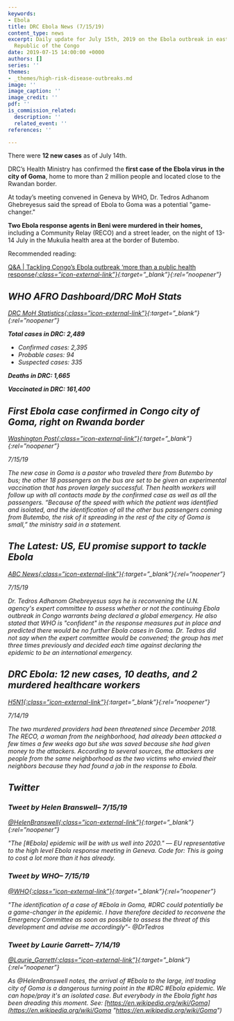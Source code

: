 ```yaml
---
keywords:
- Ebola
title: DRC Ebola News (7/15/19)
content_type: news
excerpt: Daily update for July 15th, 2019 on the Ebola outbreak in eastern Democratic
  Republic of the Congo
date: 2019-07-15 14:00:00 +0000
authors: []
series: ''
themes:
- _themes/high-risk-disease-outbreaks.md
image: ''
image_caption: ''
image_credit: ''
pdf: ''
is_commission_related:
  description: ''
  related_event: ''
references: ''

---
```

There were **12 new cases** as of July 14th.

DRC’s Health Ministry has confirmed the **first case of the Ebola virus in the city of Goma**, home to more than 2 million people and located close to the Rwandan border.

At today’s meeting convened in Geneva by WHO, Dr. Tedros Adhanom Ghebreyesus said the spread of Ebola to Goma was a potential "game-changer."

**Two Ebola response agents in Beni were murdered in their homes,** including a Community Relay (RECO) and a street leader, on the night of 13-14 July in the Mukulia health area at the border of Butembo.

Recommended reading:

[Q&A | Tackling Congo’s Ebola outbreak ‘more than a public health response<i/>{:class=”icon-external-link”}](https://www.thenewhumanitarian.org/interview/2019/07/11/congo-ebola-outbreak-public-health-response?utm_source=twitter&utm_medium=social&utm_campaign=social){:target=”_blank”}{:rel=”noopener”}

## WHO AFRO Dashboard/DRC MoH Stats

[DRC MoH Statistics<i/>{:class=”icon-external-link”}](https://mailchi.mp/sante.gouv.cd/ebola_kivu_14juil19?e=34c0620338){:target=”_blank”}{:rel=”noopener”}

**Total cases in DRC: 2,489**

* Confirmed cases: 2,395
* Probable cases: 94
* Suspected cases: 335

**Deaths in DRC: 1,665**

**Vaccinated in DRC: 161,400**

## First Ebola case confirmed in Congo city of Goma, right on Rwanda border

[_Washington Post_<i/>{:class=”icon-external-link”}](https://www.washingtonpost.com/world/africa/first-ebola-case-confirmed-in-congo-city-of-goma-right-on-rwanda-border/2019/07/15/6f5c5c6e-a6c3-11e9-8733-48c87235f396_story.html?utm_term=.e9ae5d8c444b){:target=”_blank”}{:rel=”noopener”}

_7/15/19_

The new case in Goma is a pastor who traveled there from Butembo by bus; the other 18 passengers on the bus are set to be given an experimental vaccination that has proven largely successful. Then health workers will follow up with all contacts made by the confirmed case as well as all the passengers. “Because of the speed with which the patient was identified and isolated, and the identification of all the other bus passengers coming from Butembo, the risk of it spreading in the rest of the city of Goma is small,” the ministry said in a statement.

## The Latest: US, EU promise support to tackle Ebola

[_ABC News_<i/>{:class=”icon-external-link”}](https://abcnews.go.com/Health/wireStory/latest-assessing-ebola-outbreak-global-emergency-64337715){:target=”_blank”}{:rel=”noopener”}

_7/15/19_

Dr. Tedros Adhanom Ghebreyesus says he is reconvening the U.N. agency's expert committee to assess whether or not the continuing Ebola outbreak in Congo warrants being declared a global emergency. He also stated that WHO is "confident" in the response measures put in place and predicted there would be no further Ebola cases in Goma. Dr. Tedros did not say when the expert committee would be convened; the group has met three times previously and decided each time against declaring the epidemic to be an international emergency.

## DRC Ebola: 12 new cases, 10 deaths, and 2 murdered healthcare workers

[_H5N1_<i/>{:class=”icon-external-link”}](https://crofsblogs.typepad.com/h5n1/2019/07/drc-ebola-12-new-cases-10-deaths-and-2-murdered-healthcare-workers.html?utm_source=Global+Health+NOW+Main+List&utm_campaign=60904982a0-EMAIL_CAMPAIGN_2019_07_12_12_25&utm_medium=email&utm_term=0_8d0d062dbd-60904982a0-2888645){:target=”_blank”}{:rel=”noopener”}

_7/14/19_

The two murdered providers had been threatened since December 2018. The RECO, a woman from the neighborhood, had already been attacked a few times a few weeks ago but she was saved because she had given money to the attackers. According to several sources, the attackers are people from the same neighborhood as the two victims who envied their neighbors because they had found a job in the response to Ebola.

## Twitter

### Tweet by Helen Branswell– 7/15/19

[@HelenBranswell<i/>{:class=”icon-external-link”}](https://twitter.com/HelenBranswell/status/1150740346680283136){:target=”_blank”}{:rel=”noopener”}

"The \[#Ebola\] epidemic will be with us well into 2020." — EU representative to the high level Ebola response meeting in Geneva. Code for: This is going to cost a lot more than it has already.

### Tweet by WHO– 7/15/19

[@WHO<i/>{:class=”icon-external-link”}](https://twitter.com/WHO/status/1150733098046382081){:target=”_blank”}{:rel=”noopener”}

"The identification of a case of #Ebola in Goma, #DRC could potentially be a game-changer in the epidemic. I have therefore decided to reconvene the Emergency Committee as soon as possible to assess the threat of this development and advise me accordingly"- @DrTedros

### Tweet by Laurie Garrett– 7/14/19

[@Laurie_Garrett<i/>{:class=”icon-external-link”}](https://twitter.com/Laurie_Garrett/status/1150529771379527680){:target=”_blank”}{:rel=”noopener”}

As @HelenBranswell notes, the arrival of #Ebola to the large, intl trading city of Goma is a dangerous turning point in the #DRC #Ebola epidemic. We can hope/pray it's an isolated case. But everybody in the Ebola fight has been dreading this moment. See: [https://en.wikipedia.org/wiki/Goma](https://en.wikipedia.org/wiki/Goma "https://en.wikipedia.org/wiki/Goma")